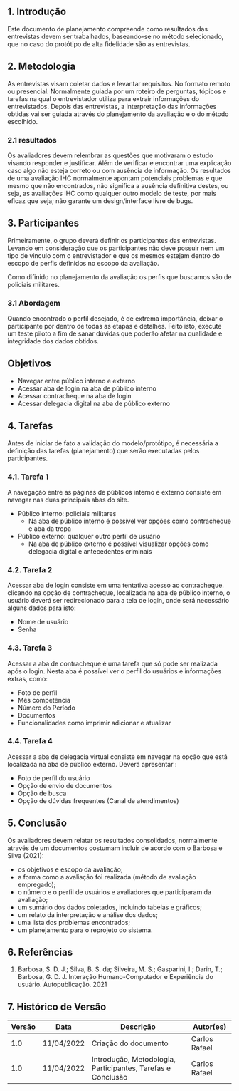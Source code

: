 ## 1. Introdução

Este documento de planejamento compreende como resultados das entrevistas devem ser trabalhados, baseando-se no método selecionado, que no caso do protótipo de alta fidelidade são as entrevistas.

## 2. Metodologia

As entrevistas visam coletar dados e levantar requisitos. No formato remoto ou presencial. Normalmente guiada por um roteiro de perguntas, tópicos e tarefas na qual o entrevistador utiliza para extrair informações do entrevistados. Depois das entrevistas, a interpretação das informações obtidas vai ser guiada através do planejamento da avaliação e o do método escolhido.

### 2.1 resultados

Os avaliadores devem relembrar as questões que motivaram o estudo visando responder e justificar. Além de verificar e encontrar uma explicação caso algo não esteja correto ou com ausência de informação. Os resultados de uma avaliação IHC normalmente apontam potenciais problemas e que mesmo que não encontrados, não significa a ausência definitiva destes, ou seja, as avaliações IHC como qualquer outro modelo de teste, por mais eficaz que seja; não garante um design/interface livre de bugs.

## 3. Participantes

Primeiramente, o grupo deverá definir os participantes das entrevistas. Levando em consideração que os participantes não deve possuir nem um tipo de vinculo com o entrevistador e que os mesmos estejam dentro do escopo de perfis definidos no escopo da avaliação.

Como difinido no planejamento da avaliação os perfis que buscamos são de policiais militares.

### 3.1 Abordagem

Quando encontrado o perfil desejado, é de extrema importância, deixar o participante por dentro de todas as etapas e detalhes. Feito isto, execute um teste piloto a fim de sanar dúvidas que poderão afetar na qualidade e integridade dos dados obtidos.

## Objetivos

- Navegar entre público interno e externo
- Acessar aba de login na aba de público interno
- Acessar contracheque na aba de login
- Acessar delegacia digital na aba de público externo

## 4. Tarefas

Antes de iniciar de fato a validação do modelo/protótipo, é necessária a definição das tarefas (planejamento) que serão executadas pelos participantes.

### 4.1. Tarefa 1

A navegação entre as páginas de públicos interno e externo consiste em navegar nas duas principais abas do site.

- Público interno: policiais militares
  - Na aba de público interno é possível ver opções como contracheque e aba da tropa
- Público externo: qualquer outro perfil de usuário
  - Na aba de público externo é possível visualizar opções como delegacia digital e antecedentes criminais

### 4.2. Tarefa 2

Acessar aba de login consiste em uma tentativa acesso ao contracheque. clicando na opção de contracheque, localizada na aba de público interno, o usuário deverá ser redirecionado para a tela de login, onde será necessário alguns dados para isto:

- Nome de usuário
- Senha

### 4.3. Tarefa 3

Acessar a aba de contracheque é uma tarefa que só pode ser realizada após o login. Nesta aba é possível ver o perfil do usuários e informações extras, como:

- Foto de perfil
- Mês competência
- Número do Período
- Documentos
- Funcionalidades como imprimir adicionar e atualizar

### 4.4. Tarefa 4

Acessar a aba de delegacia virtual consiste em navegar na opção que está localizada na aba de público externo. Deverá apresentar :

- Foto de perfil do usuário
- Opção de envio de documentos
- Opção de busca
- Opção de dúvidas frequentes (Canal de atendimentos)

## 5. Conclusão

Os avaliadores devem relatar os resultados consolidados, normalmente através de um documentos costumam incluir de acordo com o Barbosa e Silva (2021):

- os objetivos e escopo da avaliação;
- a forma como a avaliação foi realizada (método de avaliação empregado);
- o número e o perfil de usuários e avaliadores que participaram da avaliação;
- um sumário dos dados coletados, incluindo tabelas e gráficos;
- um relato da interpretação e análise dos dados;
- uma lista dos problemas encontrados;
- um planejamento para o reprojeto do sistema.

## 6. Referências

1. Barbosa, S. D. J.; Silva, B. S. da; Silveira, M. S.; Gasparini, I.; Darin, T.; Barbosa, G. D. J. Interação Humano-Computador e Experiência do usuário. Autopublicação. 2021

## 7. Histórico de Versão

| Versão | Data       | Descrição                                                   | Autor(es)     |
| ------ | ---------- | ----------------------------------------------------------- | ------------- |
| 1.0    | 11/04/2022 | Criação do documento                                        | Carlos Rafael |
| 1.0    | 11/04/2022 | Introdução, Metodologia, Participantes, Tarefas e Conclusão | Carlos Rafael |
